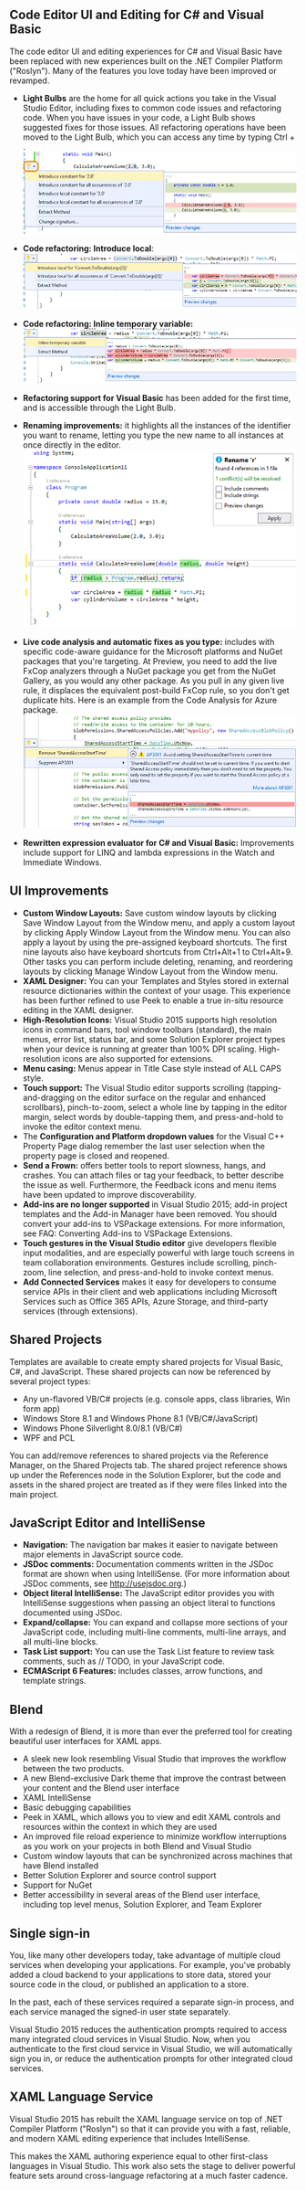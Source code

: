 <properties
    pageTitle="IDE Improvements"
    description="TODO"
    slug="ide"
    order="100"    
    keywords="visual studio, vs2015, vs, visualstudio, productivity, ide"
/>

## Code Editor UI and Editing for C# and Visual Basic

The code editor UI and editing experiences for C# and Visual Basic have been replaced with new experiences built on the .NET Compiler Platform ("Roslyn"). Many of the features you love today have been improved or revamped.

- **Light Bulbs** are the home for all quick actions you take in the Visual Studio Editor, including fixes to common code issues and refactoring code. When you have issues in your code, a Light Bulb shows suggested fixes for those issues. All refactoring operations have been moved to the Light Bulb, which you can access any time by typing Ctrl + <dot>.
  ![Lightbulb shows suggestions](_assets/CodeEditor-1.png)

- **Code refactoring: Introduce local**:
  ![Introduce local Light Bulb](_assets/CodeEditor-2.png)

- **Code refactoring: Inline temporary variable:**     
  ![Inline temporary Light Bulb](_assets/CodeEditor-3.png)

- **Refactoring support for Visual Basic** has been added for the first time, and is accessible through the Light Bulb.
- **Renaming improvements:** it highlights all the instances of the identifier you want to rename, letting you type the new name to all instances at once directly in the editor.
  ![Improvements to inline renaming](_assets/CodeEditor-4.png)
 
- **Live code analysis and automatic fixes as you type:** includes with specific code-aware guidance for the Microsoft platforms and NuGet packages that you're targeting. At Preview, you need to add the live FxCop analyzers through a NuGet package you get from the NuGet Gallery, as you would any other package. As you pull in any given live rule, it displaces the equivalent post-build FxCop rule, so you don't get duplicate hits. Here is an example from the Code Analysis for Azure package.
  ![An example from the Code Analysis for Azure package](_assets/CodeEditor-5.png)

- **Rewritten expression evaluator for C# and Visual Basic:** Improvements include support for LINQ and lambda expressions in the Watch and Immediate Windows.


## UI Improvements

- **Custom Window Layouts:** Save custom window layouts by clicking Save Window Layout from the Window menu, and apply a custom layout by clicking Apply Window Layout from the Window menu. You can also apply a layout by using the pre-assigned keyboard shortcuts. The first nine layouts also have keyboard shortcuts from Ctrl+Alt+1 to Ctrl+Alt+9. Other tasks you can perform include deleting, renaming, and reordering  layouts by clicking Manage Window Layout from the Window menu.
- **XAML Designer:** You can your Templates and Styles stored in external resource dictionaries within the context of your usage. This experience has been further refined to use Peek to enable a true in-situ resource editing in the XAML designer.
- **High-Resolution Icons:** Visual Studio 2015 supports high resolution icons in command bars, tool window toolbars (standard), the main menus, error list, status bar, and some Solution Explorer project types when your device is running at greater than 100% DPI scaling. High-resolution icons are also supported for extensions.
- **Menu casing:** Menus appear in Title Case style instead of ALL CAPS style.
- **Touch support:** The Visual Studio editor supports scrolling (tapping-and-dragging on the editor surface on the regular and enhanced scrollbars), pinch-to-zoom, select a whole line by tapping in the editor margin, select words by double-tapping them, and press-and-hold to invoke the editor context menu.
- The **Configuration and Platform dropdown values** for the Visual C++ Property Page dialog remember the last user selection when the property page is closed and reopened.
- **Send a Frown:** offers better tools to report slowness, hangs, and crashes. You can attach files or tag your feedback, to better describe the issue as well. Furthermore, the Feedback icons and menu items have been updated to improve discoverability.
- **Add-ins are no longer supported** in Visual Studio 2015; add-in project templates and the Add-in Manager have been removed. You should convert your add-ins to VSPackage extensions. For more information, see FAQ: Converting Add-ins to VSPackage Extensions.
- **Touch gestures in the Visual Studio editor** give developers flexible input modalities, and are especially powerful with large touch screens in team collaboration environments. Gestures include scrolling, pinch-zoom, line selection, and press-and-hold to invoke context menus.
- **Add Connected Services** makes it easy for developers to consume service APIs in their client and web applications including Microsoft Services such as Office 365 APIs, Azure Storage, and third-party services (through extensions).


## Shared Projects

Templates are available to create empty shared projects for Visual Basic, C#, and JavaScript. These shared projects can now be referenced by several project types:

- Any un-flavored VB/C# projects (e.g. console apps, class libraries, Win form app)
- Windows Store 8.1 and Windows Phone 8.1 (VB/C#/JavaScript)
- Windows Phone Silverlight 8.0/8.1 (VB/C#)
- WPF and PCL

You can add/remove references to shared projects via the Reference Manager, on the Shared Projects tab. The shared project reference shows up under the References node in the Solution Explorer, but the code and assets in the shared project are treated as if they were files linked into the main project.


## JavaScript Editor and IntelliSense

- **Navigation:** The navigation bar makes it easier to navigate between major elements in JavaScript source code.
- **JSDoc comments:** Documentation comments written in the JSDoc format are shown when using IntelliSense. (For more information about JSDoc comments, see http://usejsdoc.org.)
- **Object literal IntelliSense:** The JavaScript editor provides you with IntelliSense suggestions when passing an object literal to functions documented using JSDoc.
- **Expand/collapse:** You can expand and collapse more sections of your JavaScript code, including multi-line comments, multi-line arrays, and all multi-line blocks.
- **Task List support:** You can use the Task List feature to review task comments, such as // TODO, in your JavaScript code.
- **ECMAScript 6 Features:** includes classes, arrow functions, and template strings.


## Blend

With a redesign of Blend, it is more than ever the preferred tool for creating beautiful user interfaces for XAML apps. 

- A sleek new look resembling Visual Studio that improves the workflow between the two products.
- A new Blend-exclusive Dark theme that improve the contrast between your content and the Blend user interface
- XAML IntelliSense
- Basic debugging capabilities 
- Peek in XAML, which allows you to view and edit XAML controls and resources within the context in which they are used
- An improved file reload experience to minimize workflow interruptions as you work on your projects in both Blend and Visual Studio
- Custom window layouts that can be synchronized across machines that have Blend installed
- Better Solution Explorer and source control support
- Support for NuGet
- Better accessibility in several areas of the Blend user interface, including top level menus, Solution Explorer, and Team Explorer


## Single sign-in

You, like many other developers today, take advantage of multiple cloud services when developing your applications. For example, you've probably added a cloud backend to your applications to store data, stored your source code in the cloud, or published an application to a store. 

In the past, each of these services required a separate sign-in process, and each service managed the signed-in user state separately.

Visual Studio 2015 reduces the authentication prompts required to access many integrated cloud services in Visual Studio. Now, when you authenticate to the first cloud service in Visual Studio, we will automatically sign you in, or reduce the authentication prompts for other integrated cloud services.


## XAML Language Service

Visual Studio 2015 has rebuilt the XAML language service on top of .NET Compiler Platform ("Roslyn") so that it can provide you with a fast, reliable, and modern XAML editing experience that includes IntelliSense.

This makes the XAML authoring experience equal to other first-class languages in Visual Studio. This work also sets the stage to deliver powerful feature sets around cross-language refactoring at a much faster cadence. 


